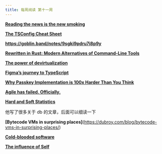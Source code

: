 ```yaml
---
title: 每周阅读 第十一周
---
```


**[Reading the news is the new smoking](https://www.experimental-history.com/p/reading-the-news-is-the-new-smoking)**

**[The TSConfig Cheat Sheet](https://www.totaltypescript.com/tsconfig-cheat-sheet)**

**https://goblin.band/notes/9sgki9pdru7i8p9y**

**[Rewritten in Rust: Modern Alternatives of Command-Line Tools](https://zaiste.net/posts/shell-commands-rust/)**

**[The power of devirtualization](https://marcofoco.com/blog/2016/10/03/the-power-of-devirtualization/)**

**[Figma’s journey to TypeScript](https://www.figma.com/blog/figmas-journey-to-typescript-compiling-away-our-custom-programming-language/)**

**[Why Passkey Implementation is 100x Harder Than You Think](https://www.corbado.com/blog/passkey-implementation-pitfalls-misconceptions-unknowns)**

**[Agile has failed. Officially.](https://medium.com/developer-rants/agile-has-failed-officially-8136b0522c49)**

**[Hard and Soft Statistics](https://justinjaffray.com/hard-and-soft-statistics/)**

他写了很多关于 db 的文章，后面可以细读一下

**[Bytecode VMs in surprising places]**(https://dubroy.com/blog/bytecode-vms-in-surprising-places/)

**[Cold-blooded software](https://dubroy.com/blog/cold-blooded-software/)**

**[The influence of Self](https://dubroy.com/blog/self/)**

